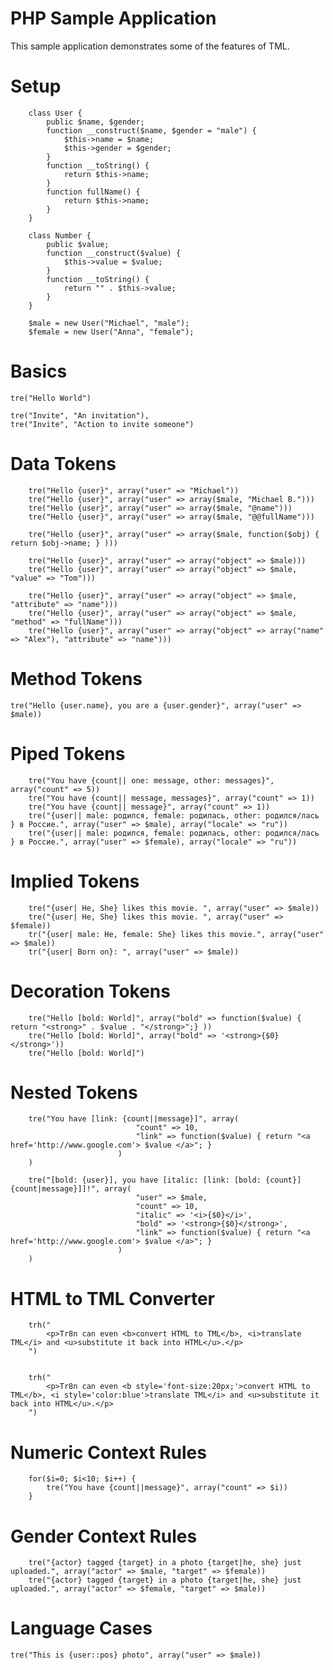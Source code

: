 PHP Sample Application
========================

This sample application demonstrates some of the features of TML.


Setup
========================

        class User {
            public $name, $gender;
            function __construct($name, $gender = "male") {
                $this->name = $name;
                $this->gender = $gender;
            }
            function __toString() {
                return $this->name;
            }
            function fullName() {
                return $this->name;
            }
        }

        class Number {
            public $value;
            function __construct($value) {
                $this->value = $value;
            }
            function __toString() {
                return "" . $this->value;
            }
        }

        $male = new User("Michael", "male");
        $female = new User("Anna", "female");


Basics
========================

    tre("Hello World")

    tre("Invite", "An invitation"),
    tre("Invite", "Action to invite someone")


Data Tokens
========================

        tre("Hello {user}", array("user" => "Michael"))
        tre("Hello {user}", array("user" => array($male, "Michael B.")))
        tre("Hello {user}", array("user" => array($male, "@name")))
        tre("Hello {user}", array("user" => array($male, "@@fullName")))

        tre("Hello {user}", array("user" => array($male, function($obj) { return $obj->name; } )))

        tre("Hello {user}", array("user" => array("object" => $male)))
        tre("Hello {user}", array("user" => array("object" => $male, "value" => "Tom")))

        tre("Hello {user}", array("user" => array("object" => $male, "attribute" => "name")))
        tre("Hello {user}", array("user" => array("object" => $male, "method" => "fullName")))
        tre("Hello {user}", array("user" => array("object" => array("name" => "Alex"), "attribute" => "name")))


Method Tokens
========================

    tre("Hello {user.name}, you are a {user.gender}", array("user" => $male))


Piped Tokens
========================

        tre("You have {count|| one: message, other: messages}", array("count" => 5))
        tre("You have {count|| message, messages}", array("count" => 1))
        tre("You have {count|| message}", array("count" => 1))
        tre("{user|| male: родился, female: родилась, other: родился/лась } в Россие.", array("user" => $male), array("locale" => "ru"))
        tre("{user|| male: родился, female: родилась, other: родился/лась } в Россие.", array("user" => $female), array("locale" => "ru"))


Implied Tokens
========================

        tre("{user| He, She} likes this movie. ", array("user" => $male))
        tre("{user| He, She} likes this movie. ", array("user" => $female))
        tr("{user| male: He, female: She} likes this movie.", array("user" => $male))
        tr("{user| Born on}: ", array("user" => $male))


Decoration Tokens
========================

        tre("Hello [bold: World]", array("bold" => function($value) { return "<strong>" . $value . "</strong>";} ))
        tre("Hello [bold: World]", array("bold" => '<strong>{$0}</strong>'))
        tre("Hello [bold: World]")


Nested Tokens
========================

        tre("You have [link: {count||message}]", array(
                                "count" => 10,
                                "link" => function($value) { return "<a href='http://www.google.com'> $value </a>"; }
                            )
        )

        tre("[bold: {user}], you have [italic: [link: [bold: {count}] {count|message}]]!", array(
                                "user" => $male,
                                "count" => 10,
                                "italic" => '<i>{$0}</i>',
                                "bold" => '<strong>{$0}</strong>',
                                "link" => function($value) { return "<a href='http://www.google.com'> $value </a>"; }
                            )
        )

HTML to TML Converter
========================

        trh("
            <p>Tr8n can even <b>convert HTML to TML</b>, <i>translate TML</i> and <u>substitute it back into HTML</u>.</p>
        ")


        trh("
            <p>Tr8n can even <b style='font-size:20px;'>convert HTML to TML</b>, <i style='color:blue'>translate TML</i> and <u>substitute it back into HTML</u>.</p>
        ")


Numeric Context Rules
========================

        for($i=0; $i<10; $i++) {
            tre("You have {count||message}", array("count" => $i))
        }


Gender Context Rules
========================

        tre("{actor} tagged {target} in a photo {target|he, she} just uploaded.", array("actor" => $male, "target" => $female))
        tre("{actor} tagged {target} in a photo {target|he, she} just uploaded.", array("actor" => $female, "target" => $male))


Language Cases
========================

    tre("This is {user::pos} photo", array("user" => $male))

